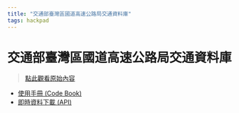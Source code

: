 ```yaml
---
title: "交通部臺灣區國道高速公路局交通資料庫"
tags: hackpad
---
```


# 交通部臺灣區國道高速公路局交通資料庫

> [點此觀看原始內容](https://g0v.hackpad.tw/E4Ruiyoynlc)

- [使用手冊 (Code Book)](http://www.freeway.gov.tw/UserFiles/File/TIMCCC/TDCS使用手冊(tanfb)v3.0.pdf)
- [即時資料下載 (API)](http://tisvcloud.freeway.gov.tw)

